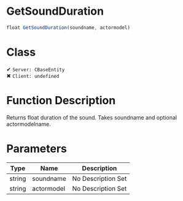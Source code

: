# GetSoundDuration
```js
float GetSoundDuration(soundname, actormodel)
```
# Class
✔ `Server: CBaseEntity`  
✖ `Client: undefined`  

# Function Description
Returns float duration of the sound. Takes soundname and optional actormodelname.
# Parameters
Type|Name|Description
--|--|--
string|soundname|No Description Set
string|actormodel|No Description Set
